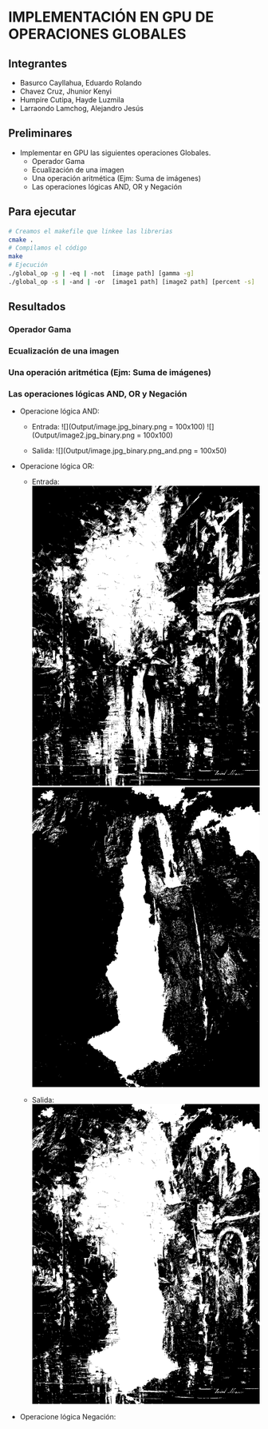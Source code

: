 # IMPLEMENTACIÓN EN GPU DE OPERACIONES GLOBALES 
## Integrantes
- Basurco Cayllahua, Eduardo Rolando
- Chavez Cruz, Jhunior Kenyi
- Humpire Cutipa, Hayde Luzmila
- Larraondo Lamchog, Alejandro Jesús 

## Preliminares
- Implementar en GPU las siguientes operaciones Globales.
  - Operador Gama
  - Ecualización de una imagen
  - Una operación aritmética (Ejm: Suma de imágenes)
  - Las operaciones lógicas AND, OR y Negación

## Para ejecutar

```bash
# Creamos el makefile que linkee las librerias
cmake .
# Compilamos el código
make
# Ejecución
./global_op -g | -eq | -not  [image path] [gamma -g]
./global_op -s | -and | -or  [image1 path] [image2 path] [percent -s]
```

## Resultados
### Operador Gama

### Ecualización de una imagen

### Una operación aritmética (Ejm: Suma de imágenes)

### Las operaciones lógicas AND, OR y Negación
- Operacione lógica AND:
  - Entrada:
  ![](Output/image.jpg_binary.png = 100x100)
  ![](Output/image2.jpg_binary.png = 100x100)
  
  - Salida:
  ![](Output/image.jpg_binary.png_and.png = 100x50)

- Operacione lógica OR:
  - Entrada:
    ![](Output/image.jpg_binary.png)
    ![](Output/image2.jpg_binary.png)
    
  - Salida:
  ![](Output/image.jpg_binary.png_or.png)
  
- Operacione lógica Negación:


